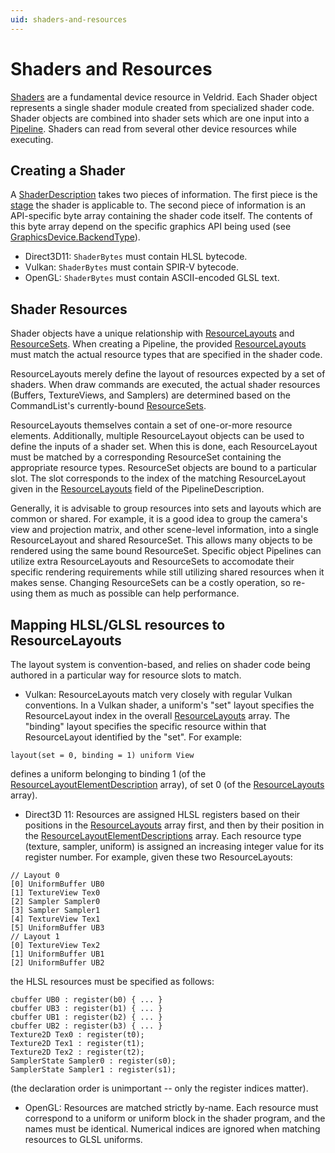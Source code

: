 ```yaml
---
uid: shaders-and-resources
---
```


# Shaders and Resources

[Shaders](xref:Veldrid.Shader) are a fundamental device resource in Veldrid. Each Shader object represents a single shader module created from specialized shader code. Shader objects are combined into shader sets which are one input into a [Pipeline](xref:Veldrid.Pipeline). Shaders can read from several other device resources while executing.

## Creating a Shader

A [ShaderDescription](xref:Veldrid.ShaderDescription) takes two pieces of information. The first piece is the [stage](xref:Veldrid.ShaderStages) the shader is applicable to. The second piece of information is an API-specific byte array containing the shader code itself. The contents of this byte array depend on the specific graphics API being used (see [GraphicsDevice.BackendType](xref:Veldrid.GraphicsDevice#Veldrid_GraphicsDevice_BackendType)).

* Direct3D11: `ShaderBytes` must contain HLSL bytecode.
* Vulkan: `ShaderBytes` must contain SPIR-V bytecode.
* OpenGL: `ShaderBytes` must contain ASCII-encoded GLSL text.

## Shader Resources

Shader objects have a unique relationship with [ResourceLayouts](xref:Veldrid.ResourceLayout) and [ResourceSets](xref:Veldrid.ResourceSet). When creating a Pipeline, the provided [ResourceLayouts](xref:Veldrid.PipelineDescription#Veldrid_PipelineDescription_ResourceLayouts) must match the actual resource types that are specified in the shader code.

ResourceLayouts merely define the layout of resources expected by a set of shaders. When draw commands are executed, the actual shader resources (Buffers, TextureViews, and Samplers) are determined based on the CommandList's currently-bound [ResourceSets](xref:Veldrid.ResourceSet).

ResourceLayouts themselves contain a set of one-or-more resource elements. Additionally, multiple ResourceLayout objects can be used to define the inputs of a shader set. When this is done, each ResourceLayout must be matched by a corresponding ResourceSet containing the appropriate resource types. ResourceSet objects are bound to a particular slot. The slot corresponds to the index of the matching ResourceLayout given in the [ResourceLayouts](xref:Veldrid.PipelineDescription#Veldrid_PipelineDescription_ResourceLayouts) field of the PipelineDescription.

Generally, it is advisable to group resources into sets and layouts which are common or shared. For example, it is a good idea to group the camera's view and projection matrix, and other scene-level information, into a single ResourceLayout and shared ResourceSet. This allows many objects to be rendered using the same bound ResourceSet. Specific object Pipelines can utilize extra ResourceLayouts and ResourceSets to accomodate their specific rendering requirements while still utilizing shared resources when it makes sense. Changing ResourceSets can be a costly operation, so re-using them as much as possible can help performance.

## Mapping HLSL/GLSL resources to ResourceLayouts

The layout system is convention-based, and relies on shader code being authored in a particular way for resource slots to match.

* Vulkan: ResourceLayouts match very closely with regular Vulkan conventions. In a Vulkan shader, a uniform's "set" layout specifies the ResourceLayout index in the overall [ResourceLayouts](xref:Veldrid.PipelineDescription#Veldrid_PipelineDescription_ResourceLayouts) array. The "binding" layout specifies the specific resource within that ResourceLayout identified by the "set". For example:
```
layout(set = 0, binding = 1) uniform View
```
defines a uniform belonging to binding 1 (of the [ResourceLayoutElementDescription](xref:Veldrid.ResourceLayoutDescription#Veldrid_ResourceLayoutDescription_Elements) array), of set 0 (of the [ResourceLayouts](xref:Veldrid.PipelineDescription#Veldrid_PipelineDescription_ResourceLayouts) array).

* Direct3D 11: Resources are assigned HLSL registers based on their positions in the [ResourceLayouts](xref:Veldrid.PipelineDescription#Veldrid_PipelineDescription_ResourceLayouts) array first, and then by their position in the [ResourceLayoutElementDescriptions](xref:Veldrid.ResourceLayoutDescription#Veldrid_ResourceLayoutDescription_Elements) array. Each resource type (texture, sampler, uniform) is assigned an increasing integer value for its register number. For example, given these two ResourceLayouts:
```
// Layout 0
[0] UniformBuffer UB0
[1] TextureView Tex0
[2] Sampler Sampler0
[3] Sampler Sampler1
[4] TextureView Tex1
[5] UniformBuffer UB3
// Layout 1
[0] TextureView Tex2
[1] UniformBuffer UB1
[2] UniformBuffer UB2
```
the HLSL resources must be specified as follows:
```
cbuffer UB0 : register(b0) { ... }
cbuffer UB3 : register(b1) { ... }
cbuffer UB1 : register(b2) { ... }
cbuffer UB2 : register(b3) { ... }
Texture2D Tex0 : register(t0);
Texture2D Tex1 : register(t1);
Texture2D Tex2 : register(t2);
SamplerState Sampler0 : register(s0);
SamplerState Sampler1 : register(s1);
```
(the declaration order is unimportant -- only the register indices matter).

* OpenGL: Resources are matched strictly by-name. Each resource must correspond to a uniform or uniform block in the shader program, and the names must be identical. Numerical indices are ignored when matching resources to GLSL uniforms.